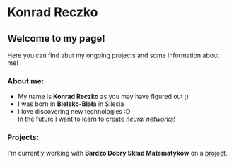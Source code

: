 # Konrad Reczko  
## Welcome to my page!  
Here you can find abut my ongoing projects and some information about me!  
### About me:
- My name is **Konrad Reczko** as you may have figured out ;)
- I was born in **Bielsko-Biała** in Silesia
- I love discovering new technologies :D  
In the future I want to learn to create *neural networks*!
### Projects:
I'm currently working with **Bardzo Dobry Skład Matematyków** on a [project](https://github.com/AGH-Narzedzia-Informatyczne-2021-2022/Bardzo-Dobry-Sklad-Matematykow).

